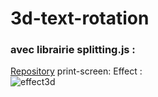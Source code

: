 # 3d-text-rotation  
### avec librairie splitting.js :
[Repository](https://github.com/shshaw/Splitting)
print-screen: Effect :  
![effect3d](https://github.com/olygood/imagesWeb/blob/master/text3dEffect.png)  

